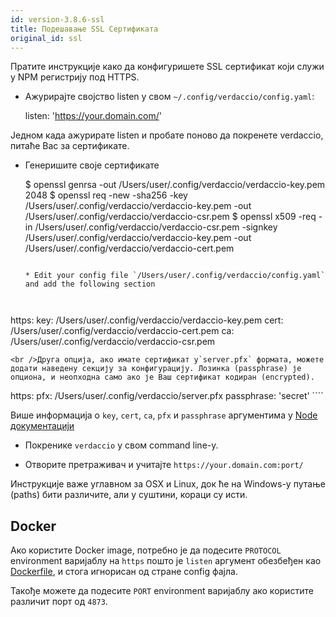```yaml
---
id: version-3.8.6-ssl
title: Подешавање SSL Сертификата
original_id: ssl
---
```

Пратите инструкције како да конфигуришете SSL сертификат који служи у NPM регистрију под HTTPS.

* Ажурирајте својство listen у свом `~/.config/verdaccio/config.yaml`:

    listen: 'https://your.domain.com/'
    

Једном када ажурирате listen и пробате поново да покренете verdaccio, питаће Вас за сертификате.

* Генеришите своје сертификате

     $ openssl genrsa -out /Users/user/.config/verdaccio/verdaccio-key.pem 2048
     $ openssl req -new -sha256 -key /Users/user/.config/verdaccio/verdaccio-key.pem -out /Users/user/.config/verdaccio/verdaccio-csr.pem
     $ openssl x509 -req -in /Users/user/.config/verdaccio/verdaccio-csr.pem -signkey /Users/user/.config/verdaccio/verdaccio-key.pem -out /Users/user/.config/verdaccio/verdaccio-cert.pem
     ````
    
    * Edit your config file `/Users/user/.config/verdaccio/config.yaml` and add the following section
    
    

https: key: /Users/user/.config/verdaccio/verdaccio-key.pem cert: /Users/user/.config/verdaccio/verdaccio-cert.pem ca: /Users/user/.config/verdaccio/verdaccio-csr.pem

    <br />Друга опција, ако имате сертификат у`server.pfx` формата, можете додати наведену секцију за конфигурацију. Лозинка (passphrase) је опциона, и неопходна само ако је Ваш сертификат кодиран (encrypted).
    
    

https: pfx: /Users/user/.config/verdaccio/server.pfx passphrase: 'secret' ````

Више информација о `key`, `cert`, `ca`, `pfx` и `passphrase` аргументима у [Node документацији](https://nodejs.org/api/tls.html#tls_tls_createsecurecontext_options)

* Покренике `verdaccio` у свом command line-у.

* Отворите претраживач и учитајте `https://your.domain.com:port/`

Инструкције важе углавном за OSX и Linux, док ће на Windows-у путање (paths) бити различите, али у суштини, кораци су исти.

## Docker

Ако користите Docker image, потребно је да подесите `PROTOCOL` environment варијаблу на `https` пошто је `listen` аргумент обезбеђен као [Dockerfile](https://github.com/verdaccio/verdaccio/blob/master/Dockerfile#L43), и стога игнорисан од стране config фајла.

Такође можете да подесите `PORT` environment варијаблу ако користите различит порт од `4873`.